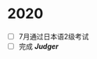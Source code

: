 <!--
 * @Author: your name
 * @Date: 2020-02-08 14:11:53
 * @LastEditTime : 2020-02-08 14:15:22
 * @LastEditors  : Please set LastEditors
 * @Description: In User Settings Edit
 * @FilePath: /VoidBlog/docs/目标.md
 -->

# 2020 
- [ ] 7月通过日本语2级考试
- [ ] 完成 ***Judger***